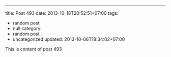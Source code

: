 ---
title: Post 493
date: 2013-10-18T20:52:51+07:00
tags:
  - random post
  - null
category:
  - random post
  - uncategorized
updated: 2013-10-06T18:34:02+07:00

This is content of post 493